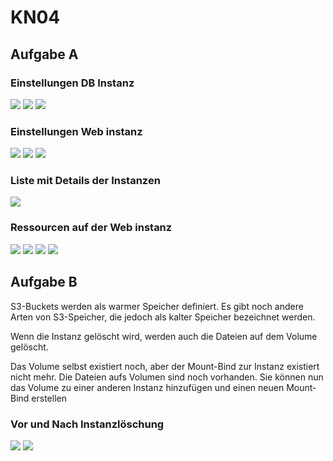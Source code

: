 # KN04
## Aufgabe A 
### Einstellungen DB Instanz
<img src="/KN04/img/Aufgabe_A_Config1.png">
<img src="/KN04/img/Aufgabe_A_Config2.png">
<img src="/KN04/img/Aufgabe_A_CloudInit.png">

### Einstellungen Web instanz
<img src="/KN04/img/Aufgabe_A_Config1.png">
<img src="/KN04/img/Aufgabe_A_Config2.png">
<img src="/KN04/img/Aufgabe_A_WebCloudInit.png">

### Liste mit Details der Instanzen
<img src="/KN04/img/Aufgabe_A_InstanzenListe.png">

### Ressourcen auf der Web instanz
<img src="/KN04/img/Aufgabe_A_ApacheWebsite.png">
<img src="/KN04/img/Aufgabe_A_Info.png">
<img src="/KN04/img/Aufgabe_A_DB.png">
<img src="/KN04/img/Aufgabe_A_Adminer.png">

## Aufgabe B
S3-Buckets werden als warmer Speicher definiert. Es gibt noch andere Arten von S3-Speicher, die jedoch als kalter Speicher bezeichnet werden.

Wenn die Instanz gelöscht wird, werden auch die Dateien auf dem Volume gelöscht.

Das Volume selbst existiert noch, aber der Mount-Bind zur Instanz existiert nicht mehr. Die Dateien aufs Volumen sind noch vorhanden. Sie können nun das Volume zu einer anderen Instanz hinzufügen und einen neuen Mount-Bind erstellen

### Vor und Nach Instanzlöschung
<img src="/KN04/img/Aufgabe_B_Volume1.png">
<img src="/KN04/img/Aufgabe_B_Volume2.png">

